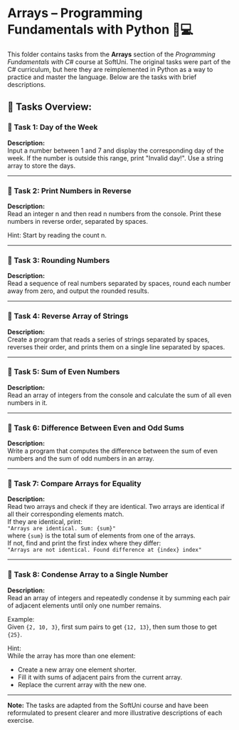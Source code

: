 # Arrays – Programming Fundamentals with Python 🧑💻

This folder contains tasks from the **Arrays** section of the _Programming Fundamentals with C#_ course at SoftUni. The original tasks were part of the C# curriculum, but here they are reimplemented in Python as a way to practice and master the language. Below are the tasks with brief descriptions.

## 🔧 Tasks Overview:

### 📝 Task 1: Day of the Week  
**Description:**  
Input a number between 1 and 7 and display the corresponding day of the week. If the number is outside this range, print "Invalid day!". Use a string array to store the days.

---

### 📝 Task 2: Print Numbers in Reverse  
**Description:**  
Read an integer n and then read n numbers from the console. Print these numbers in reverse order, separated by spaces.

Hint: Start by reading the count n.

---

### 📝 Task 3: Rounding Numbers  
**Description:**  
Read a sequence of real numbers separated by spaces, round each number away from zero, and output the rounded results.

---

### 📝 Task 4: Reverse Array of Strings  
**Description:**  
Create a program that reads a series of strings separated by spaces, reverses their order, and prints them on a single line separated by spaces.

---

### 📝 Task 5: Sum of Even Numbers  
**Description:**  
Read an array of integers from the console and calculate the sum of all even numbers in it.

---

### 📝 Task 6: Difference Between Even and Odd Sums  
**Description:**  
Write a program that computes the difference between the sum of even numbers and the sum of odd numbers in an array.

---

### 📝 Task 7: Compare Arrays for Equality  
**Description:**  
Read two arrays and check if they are identical. Two arrays are identical if all their corresponding elements match.  
If they are identical, print:  
`"Arrays are identical. Sum: {sum}"`  
where `{sum}` is the total sum of elements from one of the arrays.  
If not, find and print the first index where they differ:  
`"Arrays are not identical. Found difference at {index} index"`

---

### 📝 Task 8: Condense Array to a Single Number  
**Description:**  
Read an array of integers and repeatedly condense it by summing each pair of adjacent elements until only one number remains.  

Example:  
Given `{2, 10, 3}`, first sum pairs to get `{12, 13}`, then sum those to get `{25}`.

Hint:  
While the array has more than one element:  
- Create a new array one element shorter.  
- Fill it with sums of adjacent pairs from the current array.  
- Replace the current array with the new one.

---

**Note:** The tasks are adapted from the SoftUni course and have been reformulated to present clearer and more illustrative descriptions of each exercise.
